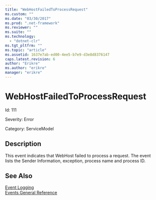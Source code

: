 ```yaml
---
title: "WebHostFailedToProcessRequest"
ms.custom: ""
ms.date: "03/30/2017"
ms.prod: ".net-framework"
ms.reviewer: ""
ms.suite: ""
ms.technology: 
  - "dotnet-clr"
ms.tgt_pltfrm: ""
ms.topic: "article"
ms.assetid: 1637e7ab-ed00-4ee5-b7e9-d3e8d8376147
caps.latest.revision: 6
author: "Erikre"
ms.author: "erikre"
manager: "erikre"
---
```

# WebHostFailedToProcessRequest
Id: 111  
  
 Severity: Error  
  
 Category: ServiceModel  
  
## Description  
 This event indicates that WebHost failed to process a request. The event lists the Sender Information, exception, process name and process ID.  
  
## See Also  
 [Event Logging](../../../../../docs/framework/wcf/diagnostics/event-logging/index.md)   
 [Events General Reference](../../../../../docs/framework/wcf/diagnostics/event-logging/events-general-reference.md)
